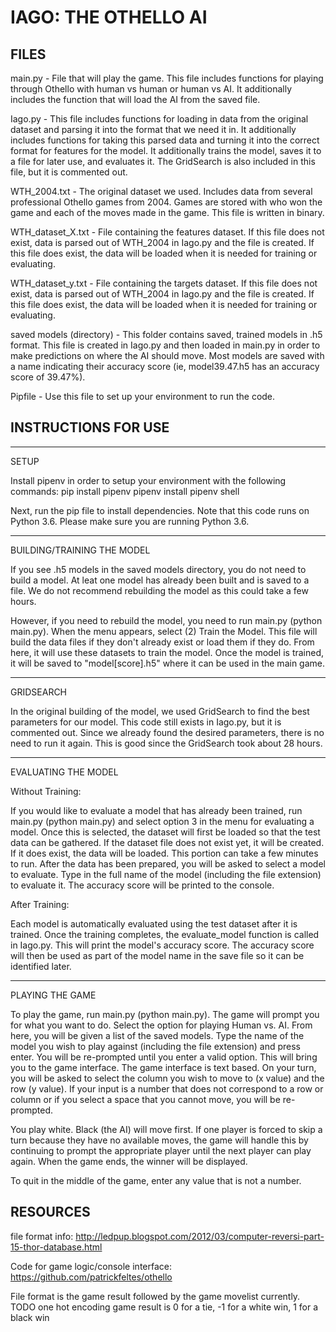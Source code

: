 IAGO: THE OTHELLO AI
====================

FILES
-----

main.py - File that will play the game. This file includes functions for playing through Othello with human vs human or human vs AI. It additionally includes the function that will load the AI from the saved file.

Iago.py - This file includes functions for loading in data from the original dataset and parsing it into the format that we need it in. It additionally includes functions for taking this parsed data and turning it into the correct format for features for the model. It additionally trains the model, saves it to a file for later use, and evaluates it. The GridSearch is also included in this file, but it is commented out.

WTH_2004.txt - The original dataset we used. Includes data from several professional Othello games from 2004. Games are stored with who won the game and each of the moves made in the game. This file is written in binary.

WTH_dataset_X.txt - File containing the features dataset. If this file does not exist, data is parsed out of WTH_2004 in Iago.py and the file is created. If this file does exist, the data will be loaded when it is needed for training or evaluating.

WTH_dataset_y.txt - File containing the targets dataset. If this file does not exist, data is parsed out of WTH_2004 in Iago.py and the file is created. If this file does exist, the data will be loaded when it is needed for training or evaluating.

saved models (directory) - This folder contains saved, trained models in .h5 format. This file is created in Iago.py and then loaded in main.py in order to make predictions on where the AI should move. Most models are saved with a name indicating their accuracy score (ie, model39.47.h5 has an accuracy score of 39.47%).

Pipfile - Use this file to set up your environment to run the code.

INSTRUCTIONS FOR USE
--------------------

------------------------------------------------------------------------------------------------

SETUP

Install pipenv in order to setup your environment with the following commands:
    pip install pipenv
    pipenv install
    pipenv shell

Next, run the pip file to install dependencies. Note that this code runs on Python 3.6. Please make sure you are running Python 3.6.

------------------------------------------------------------------------------------------------

BUILDING/TRAINING THE MODEL

If you see .h5 models in the saved models directory, you do not need to build a model. At leat one model has already been built and is saved to a file. We do not recommend rebuilding the model as this could take a few hours.

However, if you need to rebuild the model, you need to run main.py (python main.py). When the menu appears, select (2) Train the Model. This file will build the data files if they don't already exist or load them if they do. From here, it will use these datasets to train the model. Once the model is trained, it will be saved to "model[score].h5" where it can be used in the main game.

------------------------------------------------------------------------------------------------

GRIDSEARCH

In the original building of the model, we used GridSearch to find the best parameters for our model. This code still exists in Iago.py, but it is commented out. Since we already found the desired parameters, there is no need to run it again. This is good since the GridSearch took about 28 hours.

------------------------------------------------------------------------------------------------

EVALUATING THE MODEL

Without Training:

If you would like to evaluate a model that has already been trained, run main.py (python main.py) and select option 3 in the menu for evaluating a model. Once this is selected, the dataset will first be loaded so that the test data can be gathered. If the dataset file does not exist yet, it will be created. If it does exist, the data will be loaded. This portion can take a few minutes to run. After the data has been prepared, you will be asked to select a model to evaluate. Type in the full name of the model (including the file extension) to evaluate it. The accuracy score will be printed to the console.

After Training:

Each model is automatically evaluated using the test dataset after it is trained. Once the training completes, the evaluate_model function is called in Iago.py. This will print the model's accuracy score. The accuracy score will then be used as part of the model name in the save file so it can be identified later.

------------------------------------------------------------------------------------------------

PLAYING THE GAME

To play the game, run main.py (python main.py). The game will prompt you for what you want to do. Select the option for playing Human vs. AI. From here, you will be given a list of the saved models. Type the name of the model you wish to play against (including the file extension) and press enter. You will be re-prompted until you enter a valid option. This will bring you to the game interface. The game interface is text based. On your turn, you will be asked to select the column you wish to move to (x value) and the row (y value). If your input is a number that does not correspond to a row or column or if you select a space that you cannot move, you will be re-prompted. 

You play white. Black (the AI) will move first. If one player is forced to skip a turn because they have no available moves, the game will handle this by continuing to prompt the appropriate player until the next player can play again. When the game ends, the winner will be displayed.

To quit in the middle of the game, enter any value that is not a number.

RESOURCES
---------

file format info: http://ledpup.blogspot.com/2012/03/computer-reversi-part-15-thor-database.html

Code for game logic/console interface: https://github.com/patrickfeltes/othello

File format is the game result followed by the game movelist currently. TODO one hot encoding
game result is 0 for a tie, -1 for a white win, 1 for a black win